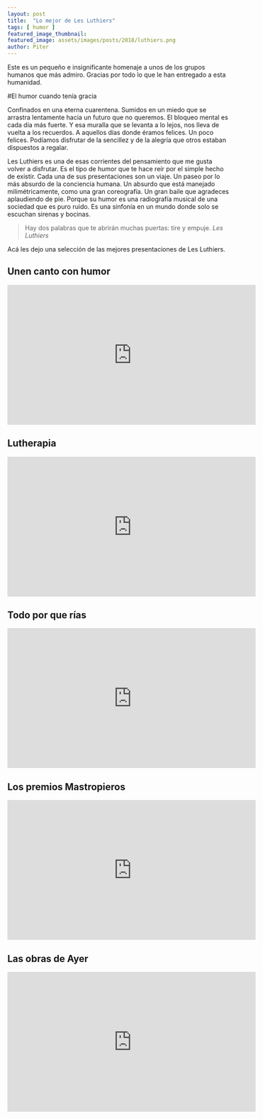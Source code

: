 ```yaml
---
layout: post
title:  "Lo mejor de Les Luthiers"
tags: [ humor ]
featured_image_thumbnail:
featured_image: assets/images/posts/2018/luthiers.png
author: Piter
---
```


Este es un pequeño e insignificante homenaje a unos de los grupos humanos que más admiro. Gracias por todo lo que le han entregado a esta humanidad.

#El humor cuando tenía gracia

Confinados en una eterna cuarentena. Sumidos en un miedo que se arrastra lentamente hacia un futuro que no queremos. El bloqueo mental es cada día más fuerte. Y esa muralla que se levanta a lo lejos, nos lleva de vuelta a los recuerdos. A aquellos días donde éramos felices. Un poco felices. Podíamos disfrutar de la sencillez y de la alegría que otros estaban dispuestos a regalar.

Les Luthiers es una de esas corrientes del pensamiento que me gusta volver a disfrutar. Es el tipo de humor que te hace reír por el simple hecho de existir. Cada una de sus presentaciones son un viaje. Un paseo por lo más absurdo de la conciencia humana. Un absurdo que está manejado milimétricamente, como una gran coreografía. Un gran baile que agradeces aplaudiendo de pie. Porque su humor es una radiografía musical de una sociedad que es puro ruido. Es una sinfonía en un mundo donde solo se escuchan sirenas y bocinas.

>Hay dos palabras que te abrirán muchas puertas: tire y empuje. <cite>Les Luthiers</cite>


Acá les dejo una selección de las mejores presentaciones de Les Luthiers.

## Unen canto con humor

<iframe width="560" height="315" src="https://www.youtube.com/embed/jYo4UegPb9U" frameborder="0" allow="accelerometer; autoplay; encrypted-media; gyroscope; picture-in-picture" allowfullscreen></iframe>

## Lutherapia

<iframe width="560" height="315" src="https://www.youtube.com/embed/je98bBAKvUI" frameborder="0" allow="accelerometer; autoplay; encrypted-media; gyroscope; picture-in-picture" allowfullscreen></iframe>

## Todo por que rías

<iframe width="560" height="315" src="https://www.youtube.com/embed/dShMxlUU66o" frameborder="0" allow="accelerometer; autoplay; encrypted-media; gyroscope; picture-in-picture" allowfullscreen></iframe>

## Los premios Mastropieros

<iframe width="560" height="315" src="https://www.youtube.com/embed/r6npSO9znBE" frameborder="0" allow="accelerometer; autoplay; encrypted-media; gyroscope; picture-in-picture" allowfullscreen></iframe>

## Las obras de Ayer

<iframe width="560" height="315" src="https://www.youtube.com/embed/KMvsC_eQx4E" frameborder="0" allow="accelerometer; autoplay; encrypted-media; gyroscope; picture-in-picture" allowfullscreen></iframe>
